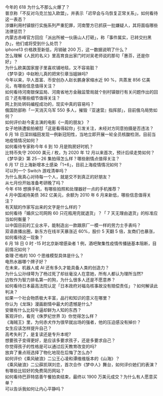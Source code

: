 今年的 618 为什么不那么火爆了？  
普京称「不反对乌克兰加入欧盟」，并表示「迟早会与乌恢复正常关系」，如何看待这一表态？  
涉嫌利用村镇银行实施系列严重犯罪，河南警方已抓获一批嫌疑人，其将面临哪些法律惩罚？  
内蒙古赤峰官方回应「派出所被一伙唐山人打砸」，称「事件属实，已转交扫黑办」，他们或将受到什么处罚？  
iphone13 价格跌至新低，月销破 200  万，这一数据说明了什么？  
怎么理解《人民的名义》里高育良出家门时对吴老师说的那句「惠芬，还是你好」？  
为什么欧美国家屋子里喜欢铺地毯，又不容易脏？  
《梦华录》中赵盼儿真的把宋引章当姐妹吗?  
今年以来，华人首富、币安创办人赵长鹏身家缩水近 90 %，共蒸发 856 亿美元，有哪些信息值得关注？  
如何看待河南银保监局、河南省地方金融监管局就个别村镇银行有关问题作出的回应？还有哪些细节值得关注？  
网上到处转码编程成功的，现实中真的容易吗？  
俄国防部称「一天消灭乌军 550 多人，摧毁『亚速营』指挥部」，目前俄乌局势如何？  
如何评价赵今麦主演的电影《一周的朋友》？  
女子地铁遭偷拍被怼「这是看得起你」引发关注，未经对方同意拍摄是否违法？  
6 月 18 日深圳福田发现一例新冠阳性，当地立即开展一轮全员核酸检测，目前当地疫情情况如何？  
如何看待专家称今年 6 到 10 月是购房好时机？  
比特币失守 20000 美元 / 枚，为 2020 年 12 月以来首次，预计后续走势如何？  
《梦华录》第 25－26 集拍得怎么样？哪些剧情点值得关注？  
6 月 17 日上海新增本土感染「1+6」，目前上海疫情情况如何？  
可以列一个 Switch 游戏清单吗？  
为什么我真心对待每一个人，就是交不到真正的好朋友？  
从七月份开始准备考研晚了吗？  
今年 618 想换手机，有哪些拍照和处理器好一点的手机推荐？  
4 月中国减持美债 362 亿美元，余额为 2010 年 6 月来新低，哪些信息值得关注？  
有天赋的作家写出来的文字是什么样的？  
如何看待「婚庆公司网购 60 只花瓶用完就退货」？「 7 天无理由退货」的标准应当如何衡量？  
以中国目前的工业水平，能制造出一款跟原厂一模一样的劳力士手表吗？  
双语直播出圈，新东方在线半天暴涨近 60%，股价 5 天翻 5 倍，友商们也暴涨，如何看待这一现象？  
6 月 18 日 0 时 -15 时北京新增感染者 1 例，酒吧聚集性疫情传播链基本阻断，目前情况如何？  
查理·芒格的 100 个思维模型具体是什么？  
电热水器哪个牌子好？  
在未来，机器人或 AI 还有多久才能具备人类的创造力？  
为什么公孙绿萼为了杨过死了却丝毫没人在意她，所有人都认为理所当然?  
边牧作为智力排名第一的狗，为什么很多人还是不愿意养？  
如何看待日本最高法院认定「日本政府对福岛核事故没有赔偿责任」？如何解读此判决？  
如果一个社会物质极大丰富，品行和知识的意义在哪里？  
你认为《龙珠》漫画剧情中最大的遗憾是什么?  
安徽有什么比较牛逼却鲜为人知的东西？  
客观评价，看完《侏罗纪世界 3》你觉得怎么样？  
《海贼王》里，为何赤犬作为很早就出场的强者，他的压迫感没有掉价？  
女生应该怎样提升自己？  
高考失利了，是复读还是专升本呢?  
想要孩子变得更好，是应该多要求孩子，还是多要求自己？  
你觉得孩子的性格是可以通过后天教育改变的吗?  
放弃了重点班选择了物化地现在后悔了怎么办?  
如何评价《乘风破浪》二公王心凌和谭维维版本的《山海》？  
《乘风破浪》二公薛凯琪刘恋，首次合作《梦中人》舞台，如何评价她们的表演？  
有哪些比较好的免费简历网站？  
如何看待巴菲特慈善午餐拍卖结束，最终以 1900 万美元成交？为什么有人愿意买单？  
可以告诉我如何让内心平静吗？  
